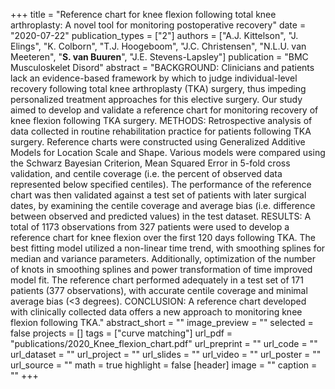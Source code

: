 +++
title = "Reference chart for knee flexion following total knee arthroplasty: A novel tool for monitoring postoperative recovery"
date = "2020-07-22"
publication_types = ["2"]
authors = ["A.J. Kittelson", "J. Elings", "K. Colborn", "T.J. Hoogeboom", "J.C. Christensen", "N.L.U. van Meeteren", "**S. van Buuren**", "J.E. Stevens-Lapsley"]
publication = "BMC Musculoskelet Disord"
abstract = "BACKGROUND: Clinicians and patients lack an evidence-based framework by which to judge individual-level recovery following total knee arthroplasty (TKA) surgery, thus impeding personalized treatment approaches for this elective surgery. Our study aimed to develop and validate a reference chart for monitoring recovery of knee flexion following TKA surgery. METHODS: Retrospective analysis of data collected in routine rehabilitation practice for patients following TKA surgery. Reference charts were constructed using Generalized Additive Models for Location Scale and Shape. Various models were compared using the Schwarz Bayesian Criterion, Mean Squared Error in 5-fold cross validation, and centile coverage (i.e. the percent of observed data represented below specified centiles). The performance of the reference chart was then validated against a test set of patients with later surgical dates, by examining the centile coverage and average bias (i.e. difference between observed and predicted values) in the test dataset. RESULTS: A total of 1173 observations from 327 patients were used to develop a reference chart for knee flexion over the first 120 days following TKA. The best fitting model utilized a non-linear time trend, with smoothing splines for median and variance parameters. Additionally, optimization of the number of knots in smoothing splines and power transformation of time improved model fit. The reference chart performed adequately in a test set of 171 patients (377 observations), with accurate centile coverage and minimal average bias (<3 degrees). CONCLUSION: A reference chart developed with clinically collected data offers a new approach to monitoring knee flexion following TKA."
abstract_short = ""
image_preview = ""
selected = false
projects = []
tags = ["curve matching"]
url_pdf = "publications/2020_Knee_flexion_chart.pdf"
url_preprint = ""
url_code = ""
url_dataset = ""
url_project = ""
url_slides = ""
url_video = ""
url_poster = ""
url_source = ""
math = true
highlight = false
[header]
image = ""
caption = ""
+++
